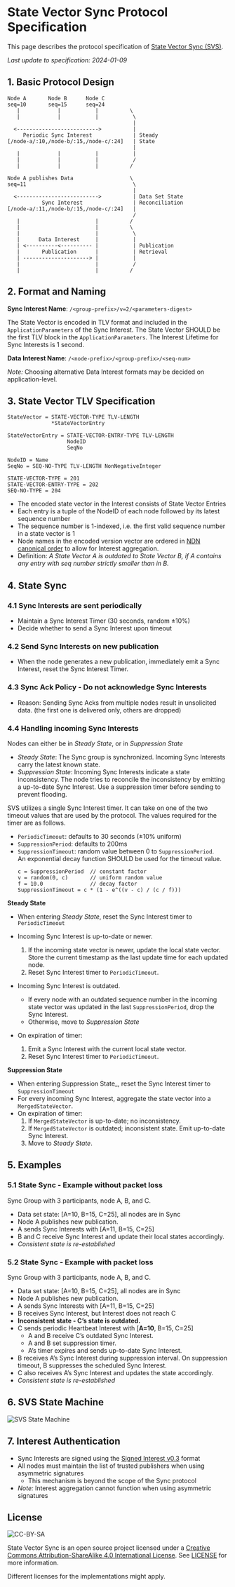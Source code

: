 # State Vector Sync Protocol Specification

This page describes the protocol specification of [State Vector Sync (SVS)](/README.md).

_Last update to specification: 2024-01-09_

## 1. Basic Protocol Design

```
Node A       Node B      Node C
seq=10       seq=15      seq=24
   |            |           |          \
   |            |           |           \
                                        |
  <-------------------------->          |
     Periodic Sync Interest             | Steady
[/node-a/:10,/node-b/:15,/node-c/:24]   | State
                                        |
   |            |           |           |
   |            |           |           /
   |            |           |          /

Node A publishes Data                  \
seq=11                                  \
                                        |
  <-------------------------->          | Data Set State
           Sync Interest                | Reconciliation
[/node-a/:11,/node-b/:15,/node-c/:24]   |
                                        /
   |                        |          /
   |                        |          \
   |                        |           \
   |      Data Interest     |           |
   | <----------<---------- |           | Publication
   |       Publication      |           | Retrieval
   | ---------------------> |           |
   |                        |           /
   |                        |          /
```

## 2. Format and Naming

**Sync Interest Name**: `/<group-prefix>/v=2/<parameters-digest>`

The State Vector is encoded in TLV format and included in the `ApplicationParameters` of the Sync Interest. The State Vector SHOULD be the first TLV block in the `ApplicationParameters`. The Interest Lifetime for Sync Interests is 1 second.

**Data Interest Name**: `/<node-prefix>/<group-prefix>/<seq-num>`

_Note:_ Choosing alternative Data Interest formats may be decided on application-level.

## 3. State Vector TLV Specification

```abnf
StateVector = STATE-VECTOR-TYPE TLV-LENGTH
              *StateVectorEntry

StateVectorEntry = STATE-VECTOR-ENTRY-TYPE TLV-LENGTH
                   NodeID
                   SeqNo

NodeID = Name
SeqNo = SEQ-NO-TYPE TLV-LENGTH NonNegativeInteger

STATE-VECTOR-TYPE = 201
STATE-VECTOR-ENTRY-TYPE = 202
SEQ-NO-TYPE = 204
```

- The encoded state vector in the Interest consists of State Vector Entries
- Each entry is a tuple of the NodeID of each node followed by its latest sequence number
- The sequence number is 1-indexed, i.e. the first valid sequence number in a state vector is 1
- Node names in the encoded version vector are ordered in [NDN canonical order](https://docs.named-data.net/NDN-packet-spec/0.3/name.html#canonical-order) to allow for Interest aggregation.
- Definition: _A State Vector A is outdated to State Vector B, if A contains any entry with seq number strictly smaller than in B._

## 4. State Sync

### 4.1 Sync Interests are sent periodically

- Maintain a Sync Interest Timer (30 seconds, random ±10%)
- Decide whether to send a Sync Interest upon timeout

### 4.2 Send Sync Interests on new publication

- When the node generates a new publication, immediately emit a Sync Interest, reset the Sync Interest Timer.

### 4.3 Sync Ack Policy - Do not acknowledge Sync Interests

- Reason: Sending Sync Acks from multiple nodes result in unsolicited data. (the first one is delivered only, others are dropped)

### 4.4 Handling incoming Sync Interests

Nodes can either be in _Steady State_, or in _Suppression State_

- _Steady State_: The Sync group is synchronized. Incoming Sync Interests carry the latest known state.
- _Suppression State_: Incoming Sync Interests indicate a state inconsistency. The node tries to reconcile the inconsistency by emitting a up-to-date Sync Interest. Use a suppression timer before sending to prevent flooding.

SVS utilizes a single Sync Interest timer. It can take on one of the two timeout values that are used by the protocol. The values required for the timer are as follows.

- `PeriodicTimeout`: defaults to 30 seconds (±10% uniform)
- `SuppressionPeriod`: defaults to 200ms
- `SuppressionTimeout`: random value between 0 to `SuppressionPeriod`. \
  An exponential decay function SHOULD be used for the timeout value.
  ```
  c = SuppressionPeriod  // constant factor
  v = random(0, c)       // uniform random value
  f = 10.0               // decay factor
  SuppressionTimeout = c * (1 - e^((v - c) / (c / f)))
  ```


**Steady State**

- When entering _Steady State_, reset the Sync Interest timer to `PeriodicTimeout`

- Incoming Sync Interest is up-to-date or newer.
  1. If the incoming state vector is newer, update the local state vector. \
     Store the current timestamp as the last update time for each updated node.
  1. Reset Sync Interest timer to `PeriodicTimeout`.

- Incoming Sync Interest is outdated.
  - If every node with an outdated sequence number in the incoming state vector was updated in the last `SuppressionPeriod`, drop the Sync Interest.
  - Otherwise, move to _Suppression State_

- On expiration of timer:
  1. Emit a Sync Interest with the current local state vector.
  1. Reset Sync Interest timer to `PeriodicTimeout`.

**Suppression State**

- When entering Suppression State_, reset the Sync Interest timer to `SuppressionTimeout`
- For every incoming Sync Interest, aggregate the state vector into a `MergedStateVector`.
- On expiration of timer:
  1. If `MergedStateVector` is up-to-date; no inconsistency.
  1. If `MergedStateVector` is outdated; inconsistent state.
     Emit up-to-date Sync Interest.
  1. Move to _Steady State_.

## 5. Examples

### 5.1 State Sync - Example without packet loss

Sync Group with 3 participants, node A, B, and C.

- Data set state: [A=10, B=15, C=25], all nodes are in Sync
- Node A publishes new publication.
- A sends Sync Interests with [A=11, B=15, C=25]
- B and C receive Sync Interest and update their local states accordingly.
- _Consistent state is re-established_

### 5.2 State Sync - Example with packet loss

Sync Group with 3 participants, node A, B, and C.

- Data set state: [A=10, B=15, C=25], all nodes are in Sync
- Node A publishes new publication.
- A sends Sync Interests with [A=11, B=15, C=25]
- B receives Sync Interest, but Interest does not reach C
- **Inconsistent state - C’s state is outdated.**
- C sends periodic Heartbeat Interest with [**A=10**, B=15, C=25]
  - A and B receive C’s outdated Sync Interest.
  - A and B set suppression timer.
  - A’s timer expires and sends up-to-date Sync Interest.
- B receives A’s Sync Interest during suppression interval. On suppression timeout, B suppresses the scheduled Sync Interest.
- C also receives A’s Sync Interest and updates the state accordingly.
- _Consistent state is re-established_

## 6. SVS State Machine

![SVS State Machine](img/svs-state-machine.jpg)

## 7. Interest Authentication

- Sync Interests are signed using the [Signed Interest v0.3](https://docs.named-data.net/NDN-packet-spec/0.3/signed-interest.html) format
- All nodes must maintain the list of trusted publishers when using asymmetric signatures
  - This mechanism is beyond the scope of the Sync protocol
- _Note:_ Interest aggregation cannot function when using asymmetric signatures

## License

![CC-BY-SA](https://mirrors.creativecommons.org/presskit/buttons/88x31/svg/by-sa.svg)

State Vector Sync is an open source project licensed under a [Creative Commons Attribution-ShareAlike 4.0 International License](https://creativecommons.org/licenses/by-sa/4.0/). See [LICENSE](/LICENSE) for more information.

Different licenses for the implementations might apply.
